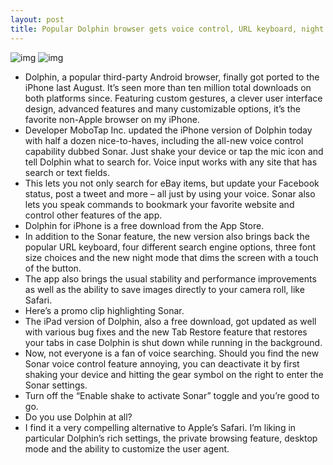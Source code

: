```yaml
---
layout: post
title: Popular Dolphin browser gets voice control, URL keyboard, night mode
---
```

![img](http://media.idownloadblog.com/wp-content/uploads/2012/04/Dolphin-for-iOS-iPhone-screenshot-001-Sonar.jpg)
![img](http://media.idownloadblog.com/wp-content/uploads/2012/04/Dolphin-for-iOS-iPhone-screenshot-001-gestures.jpg)
* Dolphin, a popular third-party Android browser, finally got ported to the iPhone last August. It’s seen more than ten million total downloads on both platforms since. Featuring custom gestures, a clever user interface design, advanced features and many customizable options, it’s the favorite non-Apple browser on my iPhone.
* Developer MoboTap Inc. updated the iPhone version of Dolphin today with half a dozen nice-to-haves, including the all-new voice control capability dubbed Sonar. Just shake your device or tap the mic icon and tell Dolphin what to search for. Voice input works with any site that has search or text fields.
* This lets you not only search for eBay items, but update your Facebook status, post a tweet and more – all just by using your voice. Sonar also lets you speak commands to bookmark your favorite website and control other features of the app.
* Dolphin for iPhone is a free download from the App Store.
* In addition to the Sonar feature, the new version also brings back the popular URL keyboard, four different search engine options, three font size choices and the new night mode that dims the screen with a touch of the button.
* The app also brings the usual stability and performance improvements as well as the ability to save images directly to your camera roll, like Safari.
* Here’s a promo clip highlighting Sonar.
* The iPad version of Dolphin, also a free download, got updated as well with various bug fixes and the new Tab Restore feature that restores your tabs in case Dolphin is shut down while running in the background.
* Now, not everyone is a fan of voice searching. Should you find the new Sonar voice control feature annoying, you can deactivate it by first shaking your device and hitting the gear symbol on the right to enter the Sonar settings.
* Turn off the “Enable shake to activate Sonar” toggle and you’re good to go.
* Do you use Dolphin at all?
* I find it a very compelling alternative to Apple’s Safari. I’m liking in particular Dolphin’s rich settings, the private browsing feature, desktop mode and the ability to customize the user agent.

